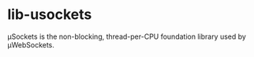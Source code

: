 # lib-usockets
µSockets is the non-blocking, thread-per-CPU foundation library used by µWebSockets.
